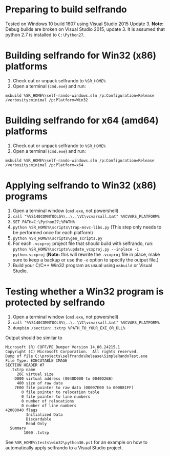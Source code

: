 # Preparing to build selfrando

Tested on Windows 10 build 1607 using Visual Studio 2015 Update 3. **Note:** Debug builds are broken on Visual Studio 2015, update 3. It is assumed that python 2.7 is installed to `C:\Python27`.

# Building selfrando for Win32 (x86) platforms
1. Check out or unpack selfrando to `%SR_HOME%`
2. Open a terminal (`cmd.exe`) and run:
```
msbuild %SR_HOME%\self-rando-windows.sln /p:Configuration=Release /verbosity:minimal /p:Platform=Win32
```

# Building selfrando for x64 (amd64) platforms
1. Check out or unpack selfrando to `%SR_HOME%`
2. Open a terminal (`cmd.exe`) and run:
```
msbuild %SR_HOME%\self-rando-windows.sln /p:Configuration=Release /verbosity:minimal /p:Platform=x64
```

# Applying selfrando to Win32 (x86) programs
1. Open a terminal window (`cmd.exe`, not powershell)
2. `call "%VS140COMNTOOLS%\..\..\VC\vcvarsall.bat" %VCVARS_PLATFORM%`
3. `SET PATH=C:\Python27;%PATH%`
4. `python %SR_HOME%\scripts\trap-msvc-libs.py` (This step only needs to be performed once for each platform)
5. `python %SR_HOME%\scripts\gen_scripts.py`
6. For each `.vcxproj` project file that should build with selfrando, run:
`python %SR_HOME%\scripts\update_vcxproj.py --inplace -i python.vcxproj`
(**Note:** this will rewrite the `.vcxproj` file in place, make sure to keep a backup or use the `-o` option to specify the output file.)
7. Build your C/C++ Win32 program as usual using `msbuild` or Visual Studio.

# Testing whether a Win32 program is protected by selfrando
1. Open a terminal window (`cmd.exe`, not powershell)
2. `call "%VS140COMNTOOLS%\..\..\VC\vcvarsall.bat" %VCVARS_PLATFORM%`
3. `dumpbin /section:.txtrp %PATH_TO_YOUR_EXE_OR_DLL%`

Output should be similar to
```
Microsoft (R) COFF/PE Dumper Version 14.00.24215.1
Copyright (C) Microsoft Corporation.  All rights reserved.
Dump of file C:\projects\selfrando\Release\SimpleRandoTest.exe
File Type: EXECUTABLE IMAGE
SECTION HEADER #7
  .txtrp name
     26C virtual size
    D000 virtual address (0040D000 to 0040D26B)
     400 size of raw data
    7E00 file pointer to raw data (00007E00 to 000081FF)
       0 file pointer to relocation table
       0 file pointer to line numbers
       0 number of relocations
       0 number of line numbers
42000040 flags
         Initialized Data
         Discardable
         Read Only
  Summary
        1000 .txtrp
```

See `%SR_HOME%\tests\win32\python36.ps1` for an example on how to automatically apply selfrando to a Visual Studio project.